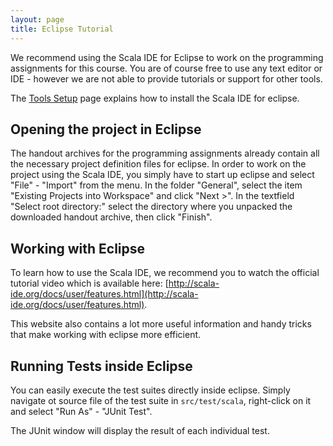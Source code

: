 ```yaml
---
layout: page
title: Eclipse Tutorial
---
```


We recommend using the Scala IDE for Eclipse to work on the programming assignments for this course. You are of course free to use any text editor or IDE - however we are not able to provide tutorials or support for other tools.

The [Tools Setup](view?page=ToolsSetup) page explains how to install the Scala IDE for eclipse.

## Opening the project in Eclipse

The handout archives for the programming assignments already contain all the necessary project definition files for eclipse. In order to work on the project using the Scala IDE, you simply have to start up eclipse and select "File" - "Import" from the menu. In the folder "General", select the item "Existing Projects into Workspace" and click "Next >". In the textfield "Select root directory:" select the directory where you unpacked the downloaded handout archive, then click "Finish".


## Working with Eclipse

To learn how to use the Scala IDE, we recommend you to watch the official tutorial video which is available here: [http://scala-ide.org/docs/user/features.html](http://scala-ide.org/docs/user/features.html).

This website also contains a lot more useful information and handy tricks that make working with eclipse more efficient.


## Running Tests inside Eclipse

You can easily execute the test suites directly inside eclipse. Simply navigate ot source file of the test suite in `src/test/scala`, right-click on it and select "Run As" - "JUnit Test".

The JUnit window will display the result of each individual test.
